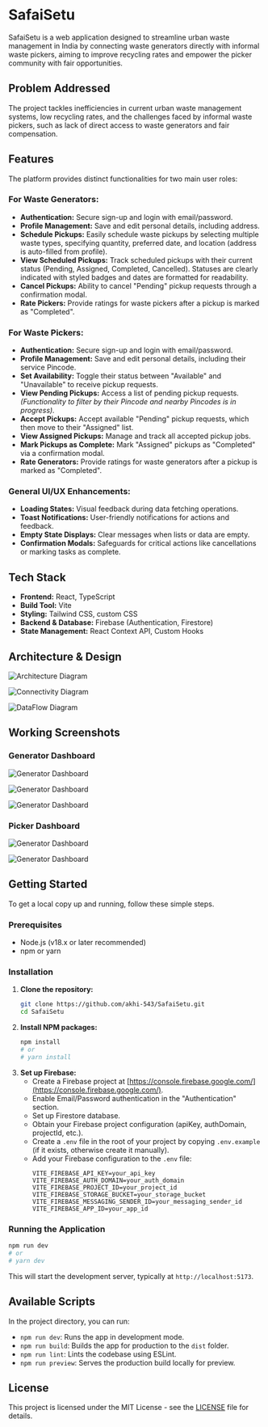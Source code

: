 # SafaiSetu

SafaiSetu is a web application designed to streamline urban waste management in India by connecting waste generators directly with informal waste pickers, aiming to improve recycling rates and empower the picker community with fair opportunities.

## Problem Addressed

The project tackles inefficiencies in current urban waste management systems, low recycling rates, and the challenges faced by informal waste pickers, such as lack of direct access to waste generators and fair compensation.

## Features

The platform provides distinct functionalities for two main user roles:

### For Waste Generators:
*   **Authentication:** Secure sign-up and login with email/password.
*   **Profile Management:** Save and edit personal details, including address.
*   **Schedule Pickups:** Easily schedule waste pickups by selecting multiple waste types, specifying quantity, preferred date, and location (address is auto-filled from profile).
*   **View Scheduled Pickups:** Track scheduled pickups with their current status (Pending, Assigned, Completed, Cancelled). Statuses are clearly indicated with styled badges and dates are formatted for readability.
*   **Cancel Pickups:** Ability to cancel "Pending" pickup requests through a confirmation modal.
*   **Rate Pickers:** Provide ratings for waste pickers after a pickup is marked as "Completed".

### For Waste Pickers:
*   **Authentication:** Secure sign-up and login with email/password.
*   **Profile Management:** Save and edit personal details, including their service Pincode.
*   **Set Availability:** Toggle their status between "Available" and "Unavailable" to receive pickup requests.
*   **View Pending Pickups:** Access a list of pending pickup requests. *(Functionality to filter by their Pincode and nearby Pincodes is in progress).*
*   **Accept Pickups:** Accept available "Pending" pickup requests, which then move to their "Assigned" list.
*   **View Assigned Pickups:** Manage and track all accepted pickup jobs.
*   **Mark Pickups as Complete:** Mark "Assigned" pickups as "Completed" via a confirmation modal.
*   **Rate Generators:** Provide ratings for waste generators after a pickup is marked as "Completed".

### General UI/UX Enhancements:
*   **Loading States:** Visual feedback during data fetching operations.
*   **Toast Notifications:** User-friendly notifications for actions and feedback.
*   **Empty State Displays:** Clear messages when lists or data are empty.
*   **Confirmation Modals:** Safeguards for critical actions like cancellations or marking tasks as complete.

## Tech Stack

*   **Frontend:** React, TypeScript
*   **Build Tool:** Vite
*   **Styling:** Tailwind CSS, custom CSS
*   **Backend & Database:** Firebase (Authentication, Firestore)
*   **State Management:** React Context API, Custom Hooks

## Architecture & Design

![Architecture Diagram](https://github.com/akhi-543/SafaiSetu/blob/main/Img_repo/Editor%20_%20Mermaid%20Chart-2025-04-26-050924.png)

![Connectivity Diagram](https://github.com/akhi-543/SafaiSetu/blob/main/Img_repo/Editor%20_%20Mermaid%20Chart-2025-04-26-053254.png)

![DataFlow Diagram](https://github.com/akhi-543/SafaiSetu/blob/main/Img_repo/mermaid-ai-diagram-2025-04-26-054612.png)

## Working Screenshots

### Generator Dashboard
![Generator Dashboard](https://github.com/akhi-543/SafaiSetu/blob/main/Img_repo/WhatsApp%20Image%202025-05-07%20at%2019.28.41_1320c2a1.jpg)

![Generator Dashboard](https://github.com/akhi-543/SafaiSetu/blob/main/Img_repo/WhatsApp%20Image%202025-05-07%20at%2019.28.59_de7810b9.jpg)

![Generator Dashboard](https://github.com/akhi-543/SafaiSetu/blob/main/Img_repo/WhatsApp%20Image%202025-05-07%20at%2019.29.17_6fc4c0e7.jpg)

### Picker Dashboard
![Generator Dashboard](https://github.com/akhi-543/SafaiSetu/blob/main/Img_repo/WhatsApp%20Image%202025-05-07%20at%2019.29.37_344a9d45.jpg)

![Generator Dashboard](https://github.com/akhi-543/SafaiSetu/blob/main/Img_repo/WhatsApp%20Image%202025-05-07%20at%2019.29.57_e9a492d3.jpg)
## Getting Started

To get a local copy up and running, follow these simple steps.

### Prerequisites

*   Node.js (v18.x or later recommended)
*   npm or yarn

### Installation

1.  **Clone the repository:**
    ```sh
    git clone https://github.com/akhi-543/SafaiSetu.git
    cd SafaiSetu
    ```
2.  **Install NPM packages:**
    ```sh
    npm install
    # or
    # yarn install
    ```
3.  **Set up Firebase:**
    *   Create a Firebase project at [https://console.firebase.google.com/](https://console.firebase.google.com/).
    *   Enable Email/Password authentication in the "Authentication" section.
    *   Set up Firestore database.
    *   Obtain your Firebase project configuration (apiKey, authDomain, projectId, etc.).
    *   Create a `.env` file in the root of your project by copying `.env.example` (if it exists, otherwise create it manually).
    *   Add your Firebase configuration to the `.env` file:
        ```env
        VITE_FIREBASE_API_KEY=your_api_key
        VITE_FIREBASE_AUTH_DOMAIN=your_auth_domain
        VITE_FIREBASE_PROJECT_ID=your_project_id
        VITE_FIREBASE_STORAGE_BUCKET=your_storage_bucket
        VITE_FIREBASE_MESSAGING_SENDER_ID=your_messaging_sender_id
        VITE_FIREBASE_APP_ID=your_app_id
        ```

### Running the Application

```sh
npm run dev
# or
# yarn dev
```
This will start the development server, typically at `http://localhost:5173`.

## Available Scripts

In the project directory, you can run:

*   `npm run dev`: Runs the app in development mode.
*   `npm run build`: Builds the app for production to the `dist` folder.
*   `npm run lint`: Lints the codebase using ESLint.
*   `npm run preview`: Serves the production build locally for preview.

## License

This project is licensed under the MIT License - see the [LICENSE](LICENSE) file for details.
